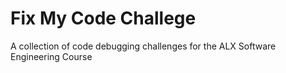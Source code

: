 # Fix My Code Challege
A collection of code debugging challenges for the ALX Software Engineering Course
